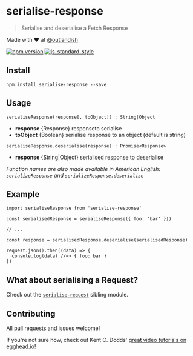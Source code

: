 # serialise-response

> Serialise and deserialise a Fetch Response

Made with ❤ at [@outlandish](http://www.twitter.com/outlandish)

<a href="http://badge.fury.io/js/serialise-response"><img alt="npm version" src="https://badge.fury.io/js/serialise-response.svg"></a>
[![js-standard-style](https://img.shields.io/badge/code%20style-standard-brightgreen.svg)](http://standardjs.com/)

## Install

    npm install serialise-response --save

## Usage

`serialiseResponse(response[, toObject]) : String|Object`

- __response__ {Response} responseto serialise
- __toObject__ {Boolean} serialise response to an object (default is string)

`serialiseResponse.deserialise(response) : Promise<Response>`

- __response__ {String|Object} serialised response to deserialise

_Function names are also made available in American English: `serializeResponse` and `serializeResponse.deserialize`_

## Example

    import serialiseResponse from 'serialise-response'

    const serialisedResponse = serialiseResponse({ foo: 'bar' }))

    // ...

    const response = serialisedResponse.deserialise(serialisedResponse)

    request.json().then((data) => {
      console.log(data) //=> { foo: bar }
    })

## What about serialising a Request?

Check out the [`serialise-request`](https://github.com/sdgluck/serialise-request) sibling module.

## Contributing

All pull requests and issues welcome!

If you're not sure how, check out Kent C. Dodds' [great video tutorials on egghead.io](https://egghead.io/lessons/javascript-identifying-how-to-contribute-to-an-open-source-project-on-github)!
